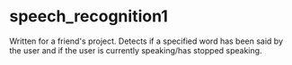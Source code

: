 # speech_recognition1
Written for a friend's project.
Detects if a specified word has been said by the user and if the user is currently speaking/has stopped speaking.

